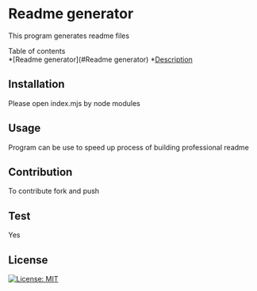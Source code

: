 
# Readme generator
This program generates readme files 

Table of contents      
      *[Readme generator](#Readme generator)
        *[Description](#description)

## Installation
Please open index.mjs by node modules

## Usage
Program can be use to speed up process of building professional readme

## Contribution
To contribute fork and push

## Test
Yes

## License
[![License: MIT](https://img.shields.io/badge/License-MIT-yellow.svg)](https://opensource.org/licenses/MIT)

